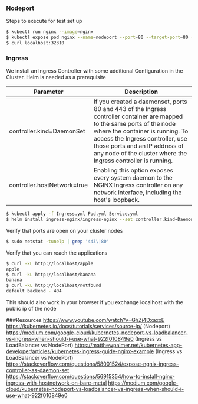 ### Nodeport

Steps to execute for test set up
```bash
$ kubectl run nginx --image=nginx
$ kubectl expose pod nginx --name=nodeport --port=80 --target-port=80 --type=NodePort
$ curl localhost:32310
```

### Ingress 

We install an Ingress Controller with some additional Configuration in the Cluster. Helm is needed as a prerequisite

| Parameter |        Description    | 
| ------------- | ------------- | 
| controller.kind=DaemonSet      |If you created a daemonset, ports 80 and 443 of the Ingress controller container are mapped to the same ports of the node where the container is running. To access the Ingress controller, use those ports and an IP address of any node of the cluster where the Ingress controller is running.|
| controller.hostNetwork=true      |Enabling this option exposes every system daemon to the NGINX Ingress controller on any network interface, including the host's loopback. | 
```bash
$ kubectl apply -f Ingress.yml Pod.yml Service.yml 
$ helm install ingress-nginx/ingress-nginx --set controller.kind=DaemonSet,controller.hostNetwork=true --generate-name
```
Verify that ports are open on your cluster nodes
```bash
$ sudo netstat -tunelp | grep '443\|80'
```
Verify that you can reach the applications
```bash
$ curl -kL http://localhost/apple
apple
$ curl -kL http://localhost/banana
banana
$ curl -kL http://localhost/notfound
default backend - 404
```
This should also work in your browser if you exchange localhost with the public ip of the node

###Resources
https://www.youtube.com/watch?v=GhZi4DxaxxE
https://kubernetes.io/docs/tutorials/services/source-ip/ (Nodeport)
https://medium.com/google-cloud/kubernetes-nodeport-vs-loadbalancer-vs-ingress-when-should-i-use-what-922f010849e0 (Ingress vs LoadBalancer vs NodePort)
https://matthewpalmer.net/kubernetes-app-developer/articles/kubernetes-ingress-guide-nginx-example (Ingress vs LoadBalancer vs NodePort)
https://stackoverflow.com/questions/58001524/expose-ngnix-ingress-controller-as-daemon-set 
https://stackoverflow.com/questions/56915354/how-to-install-nginx-ingress-with-hostnetwork-on-bare-metal
https://medium.com/google-cloud/kubernetes-nodeport-vs-loadbalancer-vs-ingress-when-should-i-use-what-922f010849e0
